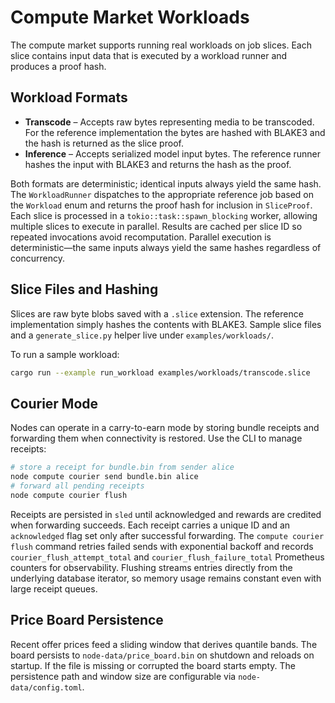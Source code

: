 # Compute Market Workloads

The compute market supports running real workloads on job slices. Each slice
contains input data that is executed by a workload runner and produces a proof
hash.

## Workload Formats

- **Transcode** – Accepts raw bytes representing media to be transcoded. For the
  reference implementation the bytes are hashed with BLAKE3 and the hash is
  returned as the slice proof.
- **Inference** – Accepts serialized model input bytes. The reference runner
  hashes the input with BLAKE3 and returns the hash as the proof.

Both formats are deterministic; identical inputs always yield the same hash. The
`WorkloadRunner` dispatches to the appropriate reference job based on the
`Workload` enum and returns the proof hash for inclusion in `SliceProof`. Each
slice is processed in a `tokio::task::spawn_blocking` worker, allowing multiple
slices to execute in parallel. Results are cached per slice ID so repeated
invocations avoid recomputation. Parallel execution is deterministic—the same
inputs always yield the same hashes regardless of concurrency.

## Slice Files and Hashing

Slices are raw byte blobs saved with a `.slice` extension. The reference
implementation simply hashes the contents with BLAKE3. Sample slice files and a
`generate_slice.py` helper live under `examples/workloads/`.

To run a sample workload:

```bash
cargo run --example run_workload examples/workloads/transcode.slice
```

## Courier Mode

Nodes can operate in a carry-to-earn mode by storing bundle receipts and
forwarding them when connectivity is restored. Use the CLI to manage receipts:

```bash
# store a receipt for bundle.bin from sender alice
node compute courier send bundle.bin alice
# forward all pending receipts
node compute courier flush
```

Receipts are persisted in `sled` until acknowledged and rewards are credited
when forwarding succeeds. Each receipt carries a unique ID and an
`acknowledged` flag set only after successful forwarding. The `compute courier
flush` command retries failed sends with exponential backoff and records
`courier_flush_attempt_total` and `courier_flush_failure_total` Prometheus
counters for observability. Flushing streams entries directly from the
underlying database iterator, so memory usage remains constant even with large
receipt queues.

## Price Board Persistence

Recent offer prices feed a sliding window that derives quantile bands. The board
persists to `node-data/price_board.bin` on shutdown and reloads on startup. If
the file is missing or corrupted the board starts empty. The persistence path
and window size are configurable via `node-data/config.toml`.
